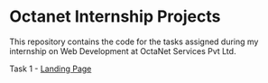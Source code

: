 # Octanet Internship Projects

This repository contains the code for the tasks assigned during my internship on Web Development at OctaNet Services Pvt Ltd.

Task 1 - [Landing Page](/Task_1-Landing_Page)
